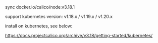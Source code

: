 sync docker.io/calico/node:v3.18.1

support kubernetes version: v1.18.x / v1.19.x / v1.20.x

install on kubernetes, see below:

https://docs.projectcalico.org/archive/v3.18/getting-started/kubernetes/
